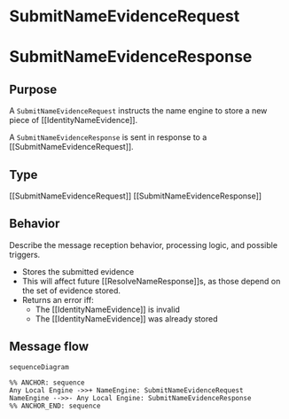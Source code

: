 <div class="message">

# SubmitNameEvidenceRequest
# SubmitNameEvidenceResponse

## Purpose

<!-- --8<-- [start:purpose] -->
A `SubmitNameEvidenceRequest` instructs the name engine to store a new piece of [[IdentityNameEvidence]].

A `SubmitNameEvidenceResponse` is sent in response to a [[SubmitNameEvidenceRequest]].
<!-- --8<-- [end:purpose] -->

## Type

<!-- --8<-- [start:type] -->
[[SubmitNameEvidenceRequest]]
[[SubmitNameEvidenceResponse]]
<!-- --8<-- [end:type] -->

## Behavior

<!-- --8<-- [start:behavior] -->
Describe the message reception behavior, processing logic, and possible triggers.
- Stores the submitted evidence
- This will affect future [[ResolveNameResponse]]s, as those depend on the set of evidence stored. 
- Returns an error iff:
    - The [[IdentityNameEvidence]] is invalid
    - The [[IdentityNameEvidence]] was already stored
<!-- --8<-- [end:behavior] -->

## Message flow

<!-- --8<-- [start:messages] -->
```mermaid
sequenceDiagram

%% ANCHOR: sequence
Any Local Engine ->>+ NameEngine: SubmitNameEvidenceRequest
NameEngine -->>- Any Local Engine: SubmitNameEvidenceResponse
%% ANCHOR_END: sequence
```
<!-- --8<-- [end:messages] -->

</div>